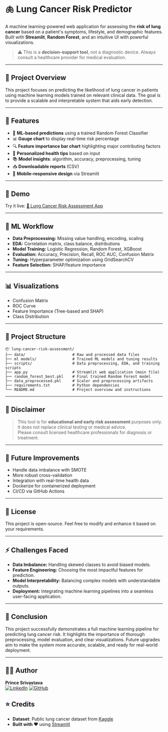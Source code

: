 # 🫁 Lung Cancer Risk Predictor

A machine learning-powered web application for assessing the **risk of lung cancer** based on a patient's symptoms, lifestyle, and demographic features. Built with **Streamlit**, **Random Forest**, and an intuitive UI with powerful visualizations.

> ⚠️ This is a **decision-support tool**, not a diagnostic device. Always consult a healthcare provider for medical evaluation.

---

## 📌 Project Overview
This project focuses on predicting the likelihood of lung cancer in patients using machine learning models trained on relevant clinical data. The goal is to provide a scalable and interpretable system that aids early detection.

---

## 🌟 Features

- 🧠 **ML-based predictions** using a trained Random Forest Classifier
- 📊 **Gauge chart** to display real-time risk percentage
- 🔍 **Feature importance bar chart** highlighting major contributing factors
- 💬 **Personalized health tips** based on input
- 📚 **Model insights**: algorithm, accuracy, preprocessing, tuning
- 📥 **Downloadable reports** (CSV)
- 📱 **Mobile-responsive design** via Streamlit

---

## 📂 Demo

Try it live: [🔗 Lung Cancer Risk Assessment App](https://lung-cancer-risk-assessment.streamlit.app/)

---

## 🧠 ML Workflow
- **Data Preprocessing:** Missing value handling, encoding, scaling  
- **EDA:** Correlation matrix, class balance, distributions  
- **Model Training:** Logistic Regression, Random Forest, XGBoost  
- **Evaluation:** Accuracy, Precision, Recall, ROC AUC, Confusion Matrix  
- **Tuning:** Hyperparameter optimization using GridSearchCV  
- **Feature Selection:** SHAP/feature importance

---
## 📊 Visualizations
- Confusion Matrix  
- ROC Curve  
- Feature Importance (Tree-based and SHAP)  
- Class Distribution

---


## 📁 Project Structure
```text
📦 lung-cancer-risk-assessment/
├── data/                     # Raw and processed data files  
├── ml models/                # Trained ML models and tuning results  
├── scripts/                  # Data preprocessing, EDA, and training scripts  
├── app.py                    # Streamlit web application (main file)  
├── random_forest_best.pkl    # Final trained Random Forest model  
├── data_preprocessed.pkl     # Scaler and preprocessing artifacts  
├── requirements.txt          # Python dependencies  
└── README.md                 # Project overview and instructions
```
---

## 🔐 Disclaimer

> This tool is for **educational and early risk assessment** purposes only.  
> It does not replace clinical testing or medical advice.  
> Please consult licensed healthcare professionals for diagnosis or treatment.
---

## 🔧 Future Improvements
- Handle data imbalance with SMOTE  
- More robust cross-validation  
- Integration with real-time health data  
- Dockerize for containerized deployment  
- CI/CD via GitHub Actions

---

## 📜 License
This project is open-source. Feel free to modify and enhance it based on your requirements.

---
## ⚡ Challenges Faced
- **Data Imbalance:** Handling skewed classes to avoid biased models.
- **Feature Engineering:** Choosing the most impactful features for prediction.
- **Model Interpretability:** Balancing complex models with understandable outputs.
- **Deployment:** Integrating machine learning pipelines into a seamless user-facing application.

---
## 🏁 Conclusion
This project successfully demonstrates a full machine learning pipeline for predicting lung cancer risk. It highlights the importance of thorough preprocessing, model evaluation, and clear visualizations. Future upgrades aim to make the system more accurate, scalable, and ready for real-world deployment.

---



## 👨‍💻 Author
**Prince Srivastava**  
[![LinkedIn](https://img.shields.io/badge/LinkedIn-0077B5?style=for-the-badge&logo=linkedin&logoColor=white)](https://www.linkedin.com/in/prince-srivastava3012/)
[![GitHub](https://img.shields.io/badge/GitHub-100000?style=for-the-badge&logo=github&logoColor=white)](https://github.com/PrinceSrivastava182/)

## ⭐ Credits
- **Dataset**: Public lung cancer dataset from [Kaggle](https://www.kaggle.com/datasets/iamtanmayshukla/lung-cancer-data?resource=download)
- **Built with ❤️** using [Streamlit](https://lung-cancer-risk-assessment.streamlit.app/)

